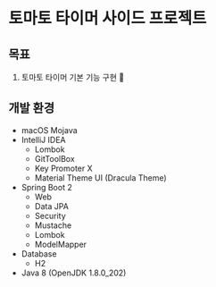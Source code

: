 # 토마토 타이머 사이드 프로젝트

## 목표

1. 토마토 타이머 기본 기능 구현 :racehorse:

## 개발 환경

* macOS Mojava
* IntelliJ IDEA
  * Lombok
  * GitToolBox
  * Key Promoter X
  * Material Theme UI (Dracula Theme)
* Spring Boot 2
  * Web
  * Data JPA
  * Security
  * Mustache
  * Lombok
  * ModelMapper
* Database
  * H2
* Java 8 (OpenJDK 1.8.0_202)
